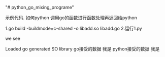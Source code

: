 "# python_go_mixing_programe" 

示例代码.
如何python 调用go的函数进行函数处理再返回给python


1.go build -buildmode=c-shared -o libadd.so libadd.go
2.运行1.py


we see 

Loaded go generated SO library
go接受的数据 我是
python接受的数据 我是










